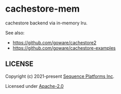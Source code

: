 cachestore-mem
================

cachestore backend via in-memory lru.

See also:
* https://github.com/goware/cachestore2
* https://github.com/goware/cachestore-examples


## LICENSE

Copyright (c) 2021-present [Sequence Platforms Inc](https://sequence.xyz).

Licensed under [Apache-2.0](./LICENSE)
